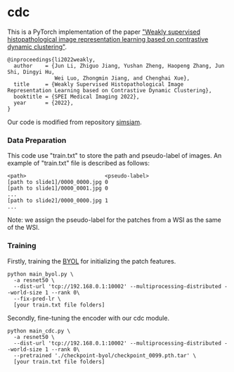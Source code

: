 # cdc

This is a PyTorch implementation of the paper ["Weakly supervised histopathological image representation
learning based on contrastive dynamic clustering"](https://doi.org/10.1117/12.2611418). 
```angular2html
@inproceedings{li2022weakly,
  author    = {Jun Li, Zhiguo Jiang, Yushan Zheng, Haopeng Zhang, Jun Shi, Dingyi Hu,
               Wei Luo, Zhongmin Jiang, and Chenghai Xue},
  title     = {Weakly Supervised Histopathological Image Representation Learning based on Contrastive Dynamic Clustering},
  booktitle = {SPEI Medical Imaging 2022},
  year      = {2022},
}
```
Our code is modified from repository [simsiam](https://github.com/facebookresearch/simsiam).

### Data Preparation
This code use "train.txt" to store the path and pseudo-label of images. An example of "train.txt" file is described as follows:
```angular2html
<path>                         <pseudo-label>
[path to slide1]/0000_0000.jpg 0
[path to slide1]/0000_0001.jpg 0
...
[path to slide2]/0000_0000.jpg 1
...
```
Note: we assign the pseudo-label for the patches from a WSI as the same of
the WSI.

### Training
Firstly, training the [BYOL](https://arxiv.org/abs/2006.07733) for initializing the patch features.
```angular2html
python main_byol.py \
  -a resnet50 \
  --dist-url 'tcp://192.168.0.1:10002' --multiprocessing-distributed --world-size 1 --rank 0\
  --fix-pred-lr \
  [your train.txt file folders]
```

Secondly, fine-tuning the encoder with our cdc module.
```angular2html
python main_cdc.py \
  -a resnet50 \
  --dist-url 'tcp://192.168.0.1:10002' --multiprocessing-distributed --world-size 1 --rank 0\
  --pretrained './checkpoint-byol/checkpoint_0099.pth.tar' \
  [your train.txt file folders]
```
